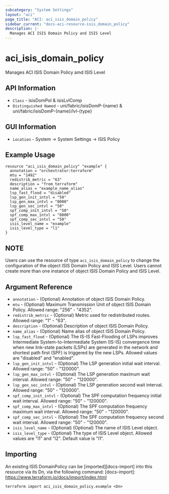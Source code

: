 ```yaml
---
subcategory: "System Settings"
layout: "aci"
page_title: "ACI: aci_isis_domain_policy"
sidebar_current: "docs-aci-resource-isis_domain_policy"
description: |-
  Manages ACI ISIS Domain Policy and ISIS Level
---
```


# aci_isis_domain_policy #
Manages ACI ISIS Domain Policy amd ISIS Level

## API Information ##
* `Class` - isisDomPol & isisLvlComp
* `Distinguished Named` - uni/fabric/isisDomP-{name} & uni/fabric/isisDomP-{name}/lvl-{type}

## GUI Information ##
* `Location` - System -> System Settings -> ISIS Policy


## Example Usage ##
```hcl
resource "aci_isis_domain_policy" "example" {
  annotation = "orchestrator:terraform"
  mtu = "1492"
  redistrib_metric = "63"
  description = "from terraform"
  name_alias = "example_name_alias"
  lsp_fast_flood = "disabled"
  lsp_gen_init_intvl = "50"
  lsp_gen_max_intvl = "8000"
  lsp_gen_sec_intvl = "50"
  spf_comp_init_intvl = "50"
  spf_comp_max_intvl = "8000"
  spf_comp_sec_intvl = "50"
  isis_level_name = "example"
  isis_level_type = "l1"
}
```

## NOTE ##
Users can use the resource of type `aci_isis_domain_policy` to change the configuration of the object ISIS Domain Policy and ISIS Level. Users cannot create more than one instance of object ISIS Domain Policy and ISIS Level.

## Argument Reference ##
* `annotation` - (Optional) Annotation of object ISIS Domain Policy.
* `mtu` - (Optional) Maximum Transmission Unit of object ISIS Domain Policy. Allowed range: "256" - "4352".
* `redistrib_metric` - (Optional) Metric used for redistributed routes. Allowed range: "1" - "63".
* `description` - (Optional) Description of object ISIS Domain Policy.
* `name_alias` - (Optional) Name alias of object ISIS Domain Policy.
* `lsp_fast_flood` - (Optional) The IS-IS Fast-Flooding of LSPs improves Intermediate System-to-Intermediate System (IS-IS) convergence time when new link-state packets (LSPs) are generated in the network and shortest path first (SPF) is triggered by the new LSPs. Allowed values are "disabled" and "enabled".
* `lsp_gen_init_intvl` - (Optional) The LSP generation initial wait interval. Allowed range: "50" - "120000".
* `lsp_gen_max_intvl` - (Optional) The LSP generation maximum wait interval. Allowed range: "50" - "120000".
* `lsp_gen_sec_intvl` - (Optional) The LSP generation second wait interval. Allowed range: "50" - "120000".
* `spf_comp_init_intvl` - (Optional) The SPF computation frequency initial wait interval.  Allowed range: "50" - "120000".
* `spf_comp_max_intvl` - (Optional) The SPF computation frequency maximum wait interval.  Allowed range: "50" - "120000".
* `spf_comp_sec_intvl` - (Optional) The SPF computation frequency second wait interval. Allowed range: "50" - "120000".
* `isis_level_name` - (Optional) (Optional) The name of ISIS Level object.
* `isis_level_type` - (Optional) The type of ISIS Level object. Allowed values are "l1" and "l2". Default value is "l1".

## Importing ##
An existing ISIS DomainPolicy can be [imported][docs-import] into this resource via its Dn, via the following command:
[docs-import]: https://www.terraform.io/docs/import/index.html


```
terraform import aci_isis_domain_policy.example <Dn>
```